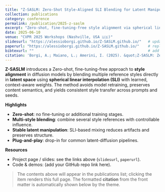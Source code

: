 ```yaml
---
title: "Z-SASLM: Zero-Shot Style-Aligned SLI Blending for Latent Manipulation"
collection: publications
category: conference
permalink: /publication/2025-z-saslm
excerpt: "Zero-shot, fine-tuning-free style alignment via spherical linear interpolation (SLI) blending for latent manipulation in diffusion models."
date: 2025-06-10
venue: "CVPR 2025 Workshops (Nashville, USA 🇺🇸)"
slidesurl: "https://alessioborgi.github.io/Z-SASLM.github.io/"   # update to direct slides link if you have one
paperurl: "https://alessioborgi.github.io/Z-SASLM.github.io/"    # replace with arXiv/IEEE link if available
bibtexurl: ""                                                    # add a .bib link if/when available
citation: 'Borgi, A.; Maiano, L.; Amerini, I. (2025). &quot;Z-SASLM: Zero-Shot Style-Aligned SLI Blending for Latent Manipulation.&quot; <i>CVPR 2025 Workshops</i>.'
---
```


**Z-SASLM** introduces a Zero-shot, fine-tuning-free approach to **style alignment** in diffusion models by blending multiple reference styles directly in **latent space** using **spherical linear interpolation (SLI)** with learned, context-aware weights. The method avoids model retraining, preserves content semantics, and yields consistent style transfer across prompts and seeds.

**Highlights**
- **Zero-shot**: no fine-tuning or additional training stages.
- **Multi-style blending**: combine several style references with controllable influence.
- **Stable latent manipulation**: SLI-based mixing reduces artifacts and preserves structure.
- **Plug-and-play**: drop-in for common latent-diffusion pipelines.

**Resources**
- Project page / slides: see the links above (`slidesurl`, `paperurl`).  
- Code & demos: (add your GitHub repo link here).

> The contents above will appear in the publications list; clicking the item renders this full page. The formatted **citation** from the front matter is automatically shown below by the theme.
